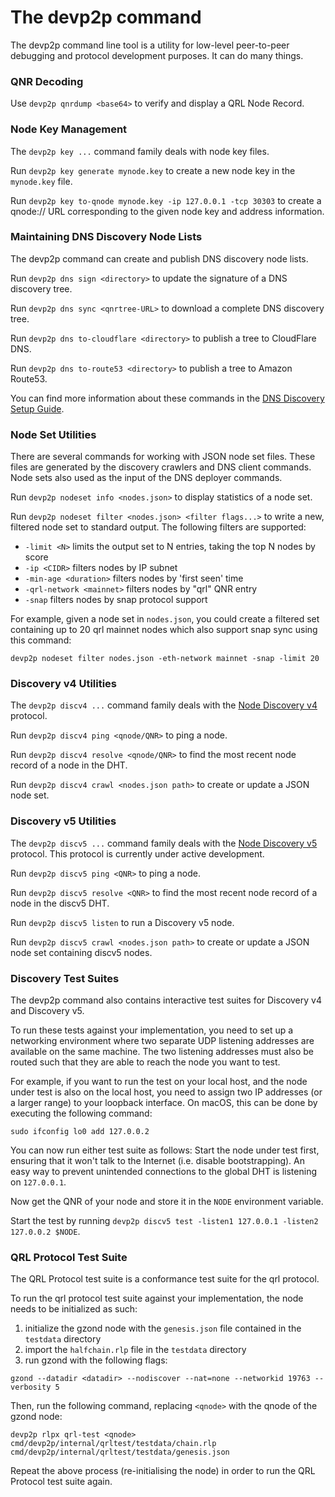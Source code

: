 # The devp2p command

The devp2p command line tool is a utility for low-level peer-to-peer debugging and
protocol development purposes. It can do many things.

### QNR Decoding

Use `devp2p qnrdump <base64>` to verify and display a QRL Node Record.

### Node Key Management

The `devp2p key ...` command family deals with node key files.

Run `devp2p key generate mynode.key` to create a new node key in the `mynode.key` file.

Run `devp2p key to-qnode mynode.key -ip 127.0.0.1 -tcp 30303` to create a qnode:// URL
corresponding to the given node key and address information.

### Maintaining DNS Discovery Node Lists

The devp2p command can create and publish DNS discovery node lists.

Run `devp2p dns sign <directory>` to update the signature of a DNS discovery tree.

Run `devp2p dns sync <qnrtree-URL>` to download a complete DNS discovery tree.

Run `devp2p dns to-cloudflare <directory>` to publish a tree to CloudFlare DNS.

Run `devp2p dns to-route53 <directory>` to publish a tree to Amazon Route53.

You can find more information about these commands in the [DNS Discovery Setup Guide][dns-tutorial].

### Node Set Utilities

There are several commands for working with JSON node set files. These files are generated
by the discovery crawlers and DNS client commands. Node sets also used as the input of the
DNS deployer commands.

Run `devp2p nodeset info <nodes.json>` to display statistics of a node set.

Run `devp2p nodeset filter <nodes.json> <filter flags...>` to write a new, filtered node
set to standard output. The following filters are supported:

- `-limit <N>` limits the output set to N entries, taking the top N nodes by score
- `-ip <CIDR>` filters nodes by IP subnet
- `-min-age <duration>` filters nodes by 'first seen' time
- `-qrl-network <mainnet>` filters nodes by "qrl" QNR entry
- `-snap` filters nodes by snap protocol support

For example, given a node set in `nodes.json`, you could create a filtered set containing
up to 20 qrl mainnet nodes which also support snap sync using this command:

    devp2p nodeset filter nodes.json -eth-network mainnet -snap -limit 20

### Discovery v4 Utilities

The `devp2p discv4 ...` command family deals with the [Node Discovery v4][discv4]
protocol.

Run `devp2p discv4 ping <qnode/QNR>` to ping a node.

Run `devp2p discv4 resolve <qnode/QNR>` to find the most recent node record of a node in
the DHT.

Run `devp2p discv4 crawl <nodes.json path>` to create or update a JSON node set.

### Discovery v5 Utilities

The `devp2p discv5 ...` command family deals with the [Node Discovery v5][discv5]
protocol. This protocol is currently under active development.

Run `devp2p discv5 ping <QNR>` to ping a node.

Run `devp2p discv5 resolve <QNR>` to find the most recent node record of a node in
the discv5 DHT.

Run `devp2p discv5 listen` to run a Discovery v5 node.

Run `devp2p discv5 crawl <nodes.json path>` to create or update a JSON node set containing
discv5 nodes.

### Discovery Test Suites

The devp2p command also contains interactive test suites for Discovery v4 and Discovery
v5.

To run these tests against your implementation, you need to set up a networking
environment where two separate UDP listening addresses are available on the same machine.
The two listening addresses must also be routed such that they are able to reach the node
you want to test.

For example, if you want to run the test on your local host, and the node under test is
also on the local host, you need to assign two IP addresses (or a larger range) to your
loopback interface. On macOS, this can be done by executing the following command:

    sudo ifconfig lo0 add 127.0.0.2

You can now run either test suite as follows: Start the node under test first, ensuring
that it won't talk to the Internet (i.e. disable bootstrapping). An easy way to prevent
unintended connections to the global DHT is listening on `127.0.0.1`.

Now get the QNR of your node and store it in the `NODE` environment variable.

Start the test by running `devp2p discv5 test -listen1 127.0.0.1 -listen2 127.0.0.2 $NODE`.

### QRL Protocol Test Suite

The QRL Protocol test suite is a conformance test suite for the qrl protocol.

To run the qrl protocol test suite against your implementation, the node needs to be initialized as such:

1. initialize the gzond node with the `genesis.json` file contained in the `testdata` directory
2. import the `halfchain.rlp` file in the `testdata` directory
3. run gzond with the following flags:
```
gzond --datadir <datadir> --nodiscover --nat=none --networkid 19763 --verbosity 5
```

Then, run the following command, replacing `<qnode>` with the qnode of the gzond node:
 ```
 devp2p rlpx qrl-test <qnode> cmd/devp2p/internal/qrltest/testdata/chain.rlp cmd/devp2p/internal/qrltest/testdata/genesis.json
```

Repeat the above process (re-initialising the node) in order to run the QRL Protocol test suite again.

[eth]: https://github.com/ethereum/devp2p/blob/master/caps/eth.md
[dns-tutorial]: https://geth.ethereum.org/docs/developers/geth-developer/dns-discovery-setup
[discv4]: https://github.com/ethereum/devp2p/tree/master/discv4.md
[discv5]: https://github.com/ethereum/devp2p/tree/master/discv5/discv5.md
